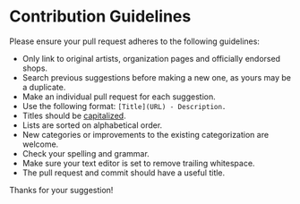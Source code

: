 # Contribution Guidelines

Please ensure your pull request adheres to the following guidelines:

* Only link to original artists, organization pages and officially endorsed shops.
* Search previous suggestions before making a new one, as yours may be a duplicate.
* Make an individual pull request for each suggestion.
* Use the following format: `[Title](URL) - Description.`
* Titles should be [capitalized](http://grammar.yourdictionary.com/capitalization/rules-for-capitalization-in-titles.html).
* Lists are sorted on alphabetical order.
* New categories or improvements to the existing categorization are welcome.
* Check your spelling and grammar.
* Make sure your text editor is set to remove trailing whitespace.
* The pull request and commit should have a useful title.

Thanks for your suggestion!